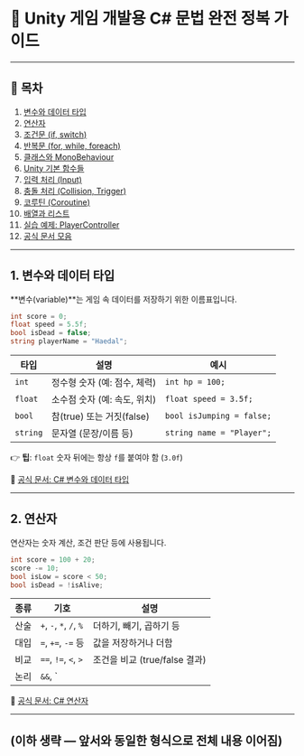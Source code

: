 
# 🧠 Unity 게임 개발용 C# 문법 완전 정복 가이드

---

## 📌 목차

1. [변수와 데이터 타입](#1-변수와-데이터-타입)
2. [연산자](#2-연산자)
3. [조건문 (if, switch)](#3-조건문-if-switch)
4. [반복문 (for, while, foreach)](#4-반복문-for-while-foreach)
5. [클래스와 MonoBehaviour](#5-클래스와-monobehaviour)
6. [Unity 기본 함수들](#6-unity-기본-함수들)
7. [입력 처리 (Input)](#7-입력-처리-input)
8. [충돌 처리 (Collision, Trigger)](#8-충돌-처리-collision-trigger)
9. [코루틴 (Coroutine)](#9-코루틴-coroutine)
10. [배열과 리스트](#10-배열과-리스트)
11. [실습 예제: PlayerController](#11-실습-예제-playercontroller)
12. [공식 문서 모음](#공식-문서-모음)

---

## 1. 변수와 데이터 타입

**변수(variable)**는 게임 속 데이터를 저장하기 위한 이름표입니다.

```csharp
int score = 0;
float speed = 5.5f;
bool isDead = false;
string playerName = "Haedal";
```

| 타입 | 설명 | 예시 |
|------|------|------|
| `int` | 정수형 숫자 (예: 점수, 체력) | `int hp = 100;` |
| `float` | 소수점 숫자 (예: 속도, 위치) | `float speed = 3.5f;` |
| `bool` | 참(true) 또는 거짓(false) | `bool isJumping = false;` |
| `string` | 문자열 (문장/이름 등) | `string name = "Player";` |

👉 **팁**: `float` 숫자 뒤에는 항상 `f`를 붙여야 함 (`3.0f`)

📘 [공식 문서: C# 변수와 데이터 타입](https://learn.microsoft.com/ko-kr/dotnet/csharp/language-reference/builtin-types/built-in-types)

---

## 2. 연산자

연산자는 숫자 계산, 조건 판단 등에 사용됩니다.

```csharp
int score = 100 + 20;
score -= 10;
bool isLow = score < 50;
bool isDead = !isAlive;
```

| 종류 | 기호 | 설명 |
|------|------|------|
| 산술 | `+`, `-`, `*`, `/`, `%` | 더하기, 빼기, 곱하기 등 |
| 대입 | `=`, `+=`, `-=` 등 | 값을 저장하거나 더함 |
| 비교 | `==`, `!=`, `<`, `>` | 조건을 비교 (true/false 결과) |
| 논리 | `&&`, `||`, `!` | 여러 조건 연결 |

📘 [공식 문서: C# 연산자](https://learn.microsoft.com/ko-kr/dotnet/csharp/language-reference/operators/)

---

## (이하 생략 — 앞서와 동일한 형식으로 전체 내용 이어짐)
